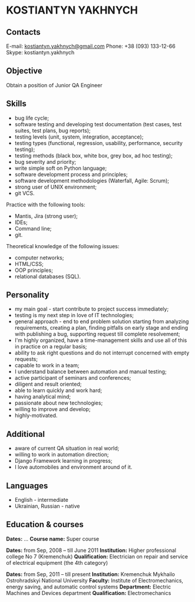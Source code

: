 KOSTIANTYN YAKHNYCH
===================

Contacts
--------

E-mail: kostiantyn.yakhnych@gmail.com
Phone: +38 (093) 133-12-66
Skype: kostiantyn.yakhnych

Objective
---------

Obtain a position of Junior QA Engineer

Skills
------

- bug life cycle;
- software testing and developing test documentation (test cases, test suites, test plans, bug reports);
- testing levels (unit, system, integration, acceptance);
- testing types (functional, regression, usability, performance, security testing);
- testing methods (black box, white box, grey box, ad hoc testing);
- bug severity and priority;
- write simple soft on Python language;
- software development process and principles;
- software development methodologies (Waterfall, Agile: Scrum);
- strong user of UNIX environment;
- git VCS.

Practice with the following tools:
- Mantis, Jira (strong user);
- IDEs;
- Command line;
- git.


Theoretical knowledge of the following issues:
- computer networks;
- HTML/CSS;
- OOP principles;
- relational databases (SQL).

Personality
-----------

- my main goal - start contribute to project success immediately;
- testing is my next step in love of IT technologies;
- general approach - end to end problem solution starting from analyzing requirements, creating a plan, finding pitfalls on early stage and ending with publishing a bug, supporting request till complete resolvement;
- I'm highly organized, have a time-management skills and use all of this in practice on a regular basis;
- ability to ask right questions and do not interrupt concerned with empty requests;
- capable to work in a team;
- I understand balance between automation and manual testing;
- active participant of seminars and conferences;
- diligent and result oriented;
- able to learn quickly and work hard;
- having analytical mind;
- passionate about new technologies;
- willing to improve and develop;
- highly-motivated.

Additional
----------

- aware of current QA situation in real world;
- willing to work in automation direction;
- Django Framework learning in progress;
- I love automobiles and environment around of it.

Languages
---------

- English - intermediate
- Ukrainian, Russian - native

Education & courses
---------
**Dates:** ...
**Course name:** Super course

**Dates:** from Sep, 2008 – till June 2011
**Institution:** Higher professional college No 7 (Kremenchuk)
**Qualification:** Electrician on repair and service of electrical equipment (the 4th category)

**Dates:** from Sep, 2011 – till present
**Institution:** Kremenchuk Mykhailo Ostrohradskyi National University
**Faculty:** Institute of Electromechanics, energy saving, and automatic control systems
**Department:** Electric Machines and Devices department
**Qualification:** Electromechanics








